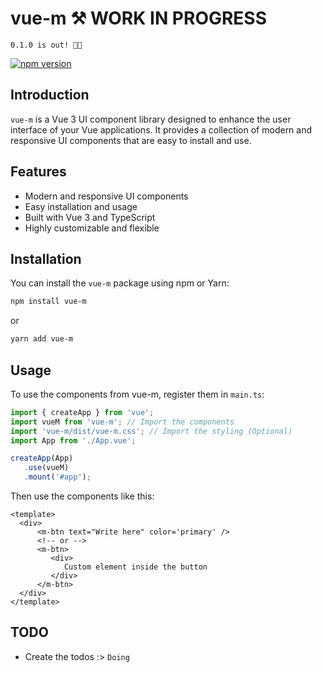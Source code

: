 # vue-m ⚒ WORK IN PROGRESS

`0.1.0 is out! 🎉🥳`

[![npm version](https://badge.fury.io/js/vue-m.svg)](https://badge.fury.io/js/vue-m)

## Introduction

`vue-m` is a Vue 3 UI component library designed to enhance the user interface of your Vue applications. It provides a collection of modern and responsive UI components that are easy to install and use.

## Features

- Modern and responsive UI components
- Easy installation and usage
- Built with Vue 3 and TypeScript
- Highly customizable and flexible

## Installation

You can install the `vue-m` package using npm or Yarn:

```bash
npm install vue-m
```

or

```bash
yarn add vue-m
```

## Usage

To use the components from vue-m, register them in `main.ts`:

```ts
import { createApp } from 'vue';
import vueM from 'vue-m'; // Import the components
import 'vue-m/dist/vue-m.css'; // Import the styling (Optional)
import App from './App.vue';

createApp(App)
   .use(vueM)
   .mount('#app');
```

Then use the components like this:

```vue
<template>
  <div>
      <m-btn text="Write here" color='primary' />
      <!-- or -->
      <m-btn>
         <div>
            Custom element inside the button 
         </div>
      </m-btn>
  </div>
</template>
```

## TODO

- Create the todos :> `Doing`

<!--- Alert
- Avatar
- Breadcrumb
- Button
- Card
- Checkbox
- Chip
- Collapse
- Dialogs
- Divider
- Dropdown
- Images
- Input
- List
- Loading
- Navbar
- Notification
- Number Input
- Pagination
- Popup
- Progress
- Radio
- Select
- Sidebar
- Slider
- Switch
- Table
- Tabs
- Textarea
- Tooltip
- Upload -->
